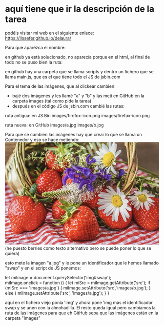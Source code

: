 # aquí tiene que ir la descripción de la tarea

podéis visitar mi web en el siguiente enlace: https://llosefer.github.io/delaura/

 
Para que aparezca el nombre:

en github ya está solucionado, no aparecía porque en el html, al final de todo no se puso bien la ruta:

<script src="scripts/main.js"></script>

en github hay una carpeta que se llama scripts y dentro un fichero que se llama main.js, que es el que tiene todo el JS de jsbin.com


Para el tema de las imágenes, que al clickear cambien:

- bajé dos imágenes y les llamé "a" y "b" y las metí en GitHub en la carpeta images (tal como pide la tarea)
- después en el código JS de jsbin.com cambié las rutas:

ruta antigua: en JS Bin
                                              images/firefox-icon.png
                                              images/firefox-icon.png

ruta nueva:   en GitHub
                                             images/a.jpg
                                             images/b.jpg


Para que se cambien las imágenes hay que crear lo que se llama un Contenedor y eso se hace metiendo: <img src="images/a.jpg" alt="berries" id="swap">   (he puesto berries como texto alternativo pero se puede poner lo que se quiera)

esto mete la imagen "a.jpg" y le pone un identificador que le hemos llamado "swap" y en el script de JS ponemos:

let miImage = document.querySelector('img#swap');  
miImage.onclick = function () {
    let miSrc = miImage.getAttribute('src');
    if (miSrc === 'images/a.jpg') {
      miImage.setAttribute('src','images/b.jpg');
    } else {
      miImage.setAttribute('src', 'images/a.jpg');
    }
}

aquí en el fichero viejo ponía 'img' y ahora pone 'img más el identificador swap y se unen con la almohadilla. El resto queda igual pero cambiamos la ruta de las imágenes para que eh GitHub sepa que las imágenes están en la carpeta "Images" 
